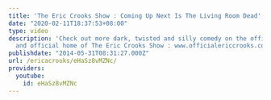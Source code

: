 ```yaml
---
title: 'The Eric Crooks Show : Coming Up Next Is The Living Room Dead'
date: "2020-02-11T18:37:53+08:00"
type: video
description: 'Check out more dark, twisted and silly comedy on the official website
  and official home of The Eric Crooks Show : www.officialericcrooks.com'
publishdate: "2014-05-31T08:31:27.000Z"
url: /ericacrooks/eHaSz8vMZNc/
providers:
  youtube:
    id: eHaSz8vMZNc
---
```

